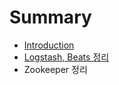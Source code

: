 # Summary

* [Introduction](README.md)
* [Logstash, Beats 정리](logstash,_beats_c815_b9ac.md)
* Zookeeper 정리

